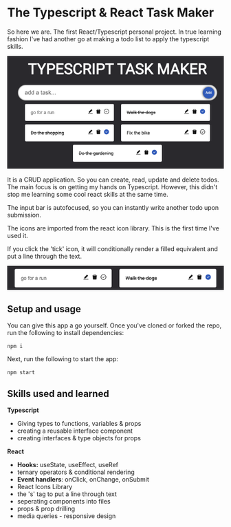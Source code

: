 # The Typescript & React Task Maker

So here we are. The first React/Typescript personal project. In true learning fashion I've had another go at making a todo list to apply the typescript skills.

![cover image](images/coverImage.png)

It is a CRUD application. So you can create, read, update and delete todos. The main focus is on getting my hands on Typescript. However, this didn't stop me learning some cool react skills at the same time.

The input bar is autofocused, so you can instantly write another todo upon submission.

The icons are imported from the react icon library. This is the first time I've used it.

If you click the 'tick' icon, it will conditionally render a filled equivalent and put a line through the text.

![check display](images/check.png)

## Setup and usage

You can give this app a go yourself. Once you've cloned or forked the repo, run the following to install dependencies:

```
npm i
```

Next, run the following to start the app:

```
npm start
```

## Skills used and learned

**Typescript**
- Giving types to functions, variables & props
- creating a reusable interface component
- creating interfaces & type objects for props

**React**
- **Hooks:** useState, useEffect, useRef
- ternary operators & conditional rendering
- **Event handlers**: onClick, onChange, onSubmit
- React Icons Library
- the 's' tag to put a line through text
- seperating components into files
- props & prop drilling
- media queries - responsive design

